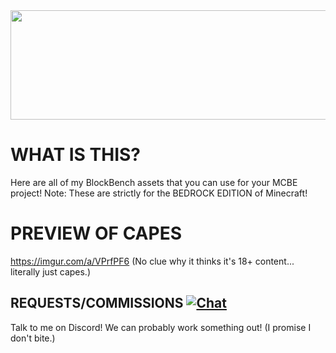 <img src="https://i.imgur.com/orRM0Ao.png"  width="600" height="175">

# WHAT IS THIS?
Here are all of my BlockBench assets that you can use for your MCBE project! 
Note: These are strictly for the BEDROCK EDITION of Minecraft!

# PREVIEW OF CAPES
https://imgur.com/a/VPrfPF6 (No clue why it thinks it's 18+ content... literally just capes.)

## REQUESTS/COMMISSIONS [![Chat](https://img.shields.io/badge/chat-on%20discord-7289da.svg)](https://discord.gg/ADEz9KBAW9)
Talk to me on Discord! We can probably work something out! (I promise I don't bite.)
